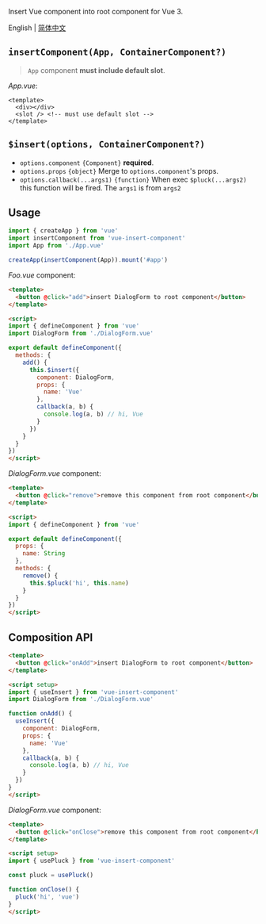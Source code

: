 Insert Vue component into root component for Vue 3.

English | [简体中文](./README-zh.md)

## `insertComponent(App, ContainerComponent?)`
> `App` component __must include default slot__.

_App.vue_:
```vue
<template>
  <div></div>
  <slot /> <!-- must use default slot -->
</template>
```

## `$insert(options, ContainerComponent?)`
- `options.component` `{Component}` **required**. 
- `options.props` `{object}` Merge to `options.component`'s props.
- `options.callback(...args1)` `{function}` When exec `$pluck(...args2)` this function will be fired. The `args1` is from `args2`

## Usage
```js
import { createApp } from 'vue'
import insertComponent from 'vue-insert-component'
import App from './App.vue'

createApp(insertComponent(App)).mount('#app')
```

_Foo.vue_ component:
```html
<template>
  <button @click="add">insert DialogForm to root component</button>
</template>

<script>
import { defineComponent } from 'vue'
import DialogForm from './DialogForm.vue'

export default defineComponent({
  methods: {
    add() {
      this.$insert({
        component: DialogForm,
        props: {
          name: 'Vue'
        },
        callback(a, b) {
          console.log(a, b) // hi, Vue
        }
      })
    }
  }
})
</script>
```

_DialogForm.vue_ component:
```html
<template>
  <button @click="remove">remove this component from root component</button>
</template>

<script>
import { defineComponent } from 'vue'

export default defineComponent({
  props: {
    name: String
  },
  methods: {
    remove() {
      this.$pluck('hi', this.name)
    }
  }
})
</script>
```

## Composition API
```html
<template>
  <button @click="onAdd">insert DialogForm to root component</button>
</template>

<script setup>
import { useInsert } from 'vue-insert-component'
import DialogForm from './DialogForm.vue'

function onAdd() {
  useInsert({
    component: DialogForm,
    props: {
      name: 'Vue'
    },
    callback(a, b) {
      console.log(a, b) // hi, Vue
    }
  })
}
</script>
```

_DialogForm.vue_ component:
```html
<template>
  <button @click="onClose">remove this component from root component</button>
</template>

<script setup>
import { usePluck } from 'vue-insert-component'

const pluck = usePluck()

function onClose() {
  pluck('hi', 'vue')
}
</script>
```
